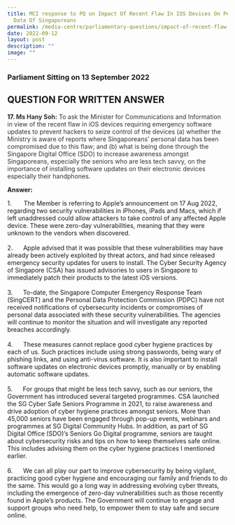 ```yaml
---
title: MCI response to PQ on Impact Of Recent Flaw In IOS Devices On Personal
  Data Of Singaporeans
permalink: /media-centre/parliamentary-questions/impact-of-recent-flaw-in-ios-devices-on-personal-data/
date: 2022-09-12
layout: post
description: ""
image: ""
---
```

<h3>Parliament Sitting on 13 September 2022</h3>
<h2>QUESTION FOR WRITTEN ANSWER</h2>
<p><strong>17. </strong><strong style="text-align: justify;"><span style="color: #333333;">Ms Hany Soh:</span></strong><span style="text-align: justify; color: #333333;"> To ask the Minister for Communications and Information in view of the recent flaw in iOS devices requiring emergency software updates to prevent hackers to seize control of the devices (a) whether the Ministry is aware of reports where Singaporeans’ personal data has been compromised due to this flaw; and (b) what is being done through the Singapore Digital Office (SDO) to increase awareness amongst Singaporeans, especially the seniors who are less tech savvy, on the importance of installing software updates on their electronic devices especially their handphones.</span></p>
<p><strong>Answer:</strong></p>
<p>1.<span style="white-space: pre;">		</span>The Member is referring to Apple’s announcement on 17 Aug 2022, regarding two security vulnerabilities in iPhones, iPads and Macs, which if left unaddressed could allow attackers to take control of any affected Apple device. These were zero-day vulnerabilities, meaning that they were unknown to the vendors when discovered.&nbsp;<br>
<br>
2.<span style="white-space: pre;">		</span>Apple advised that it was possible that these vulnerabilities may have already been actively exploited by threat actors, and had since released emergency security updates for users to install. The Cyber Security Agency of Singapore (CSA) has issued advisories to users in Singapore to immediately patch their products to the latest iOS versions.&nbsp;<br>
<br>
3.<span style="white-space: pre;">		</span>To-date, the Singapore Computer Emergency Response Team (SingCERT) and the Personal Data Protection Commission (PDPC) have not received notifications of cybersecurity incidents or compromises of personal data associated with these security vulnerabilities. The agencies will continue to monitor the situation and will investigate any reported breaches accordingly.<br>
<br>
4.<span style="white-space: pre;">		</span>These measures cannot replace good cyber hygiene practices by each of us. Such practices include using strong passwords, being wary of phishing links, and using anti-virus software. It is also important to install software updates on electronic devices promptly, manually or by enabling automatic software updates.&nbsp;<br>
<br>
5.<span style="white-space: pre;">		</span>For groups that might be less tech savvy, such as our seniors, the Government has introduced several targeted programmes. CSA launched the SG Cyber Safe Seniors Programme in 2021, to raise awareness and drive adoption of cyber hygiene practices amongst seniors. More than 45,000 seniors have been engaged through pop-up events, webinars and programmes at SG Digital Community Hubs. In addition, as part of SG Digital Office (SDO)’s Seniors Go Digital programme, seniors are taught about cybersecurity risks and tips on how to keep themselves safe online. This includes advising them on the cyber hygiene practices I mentioned earlier.<br>
<br>
6.<span style="white-space: pre;">		</span>We can all play our part to improve cybersecurity by being vigilant, practicing good cyber hygiene and encouraging our family and friends to do the same. This would go a long way in addressing evolving cyber threats, including the emergence of zero-day vulnerabilities such as those recently found in Apple’s products. The Government will continue to engage and support groups who need help, to empower them to stay safe and secure online.</p>